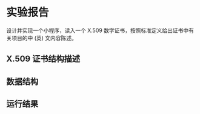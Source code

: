 # 实验报告

设计并实现一个小程序，读入一个 X.509 数字证书，按照标准定义给出证书中有关项目的中 (英) 文内容陈述。



## X.509 证书结构描述



## 数据结构



## 运行结果